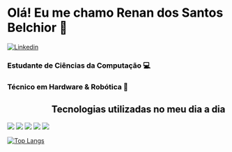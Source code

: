 # <font color="black">Olá! Eu me chamo Renan dos Santos Belchior 🤗

[![Linkedin](https://img.shields.io/badge/LinkedIn-0077B5?style=for-the-badge&logo=linkedin&logoColor=white)](https://www.linkedin.com/in/renan-b-94aa23208)

### Estudante de Ciências da Computação 💻 
### Técnico em Hardware & Robótica 🤖

## <font color="black"> <marquee behavior="alternate"> Tecnologias utilizadas no meu dia a dia</marquee>
<img src="https://img.shields.io/badge/Java-ED8B00?style=for-the-badge&logo=java&logoColor=white">
<img src="https://img.shields.io/badge/Spring-6DB33F?style=for-the-badge&logo=spring&logoColor=white">
<image src="https://img.shields.io/badge/HTML5-E34F26?style=for-the-badge&logo=html5&logoColor=white">
<img src="https://img.shields.io/badge/CSS3-1572B6?style=for-the-badge&logo=css3&logoColor=white">
  <img src="https://img.shields.io/badge/JavaScript-F7DF1E?style=for-the-badge&logo=javascript&logoColor=black">

[![Top Langs](https://github-readme-stats.vercel.app/api/top-langs/?username=RenanBelchior)](https://github.com/RenanBelchior/github-readme-stats)
